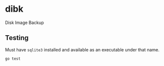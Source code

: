 # dibk

Disk Image Backup

## Testing

Must have `sqlite3` installed and available as an executable under that name.

` go test `
